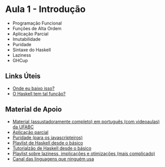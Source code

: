 # Aula 1 - Introdução

- Programação Funcional
- Funções de Alta Ordem
- Aplicação Parcial
- Imutabilidade
- Puridade
- Sintaxe do Haskell
- Laziness
- GHCup

## Links Úteis

- [Onde eu baixo isso?](https://www.haskell.org/ghcup/)
- [O Haskell tem tal função?](https://hoogle.haskell.org/)

## Material de Apoio

- [Material (assustadoramente completo) em português (com videoaulas) da UFABC](https://haskell.pesquisa.ufabc.edu.br/haskell/)
- [Aplicação parcial](https://wiki.haskell.org/Partial_application)
- [Puridade (para os javascripteiros)](https://marcosampellegrini.com/haskell-purity)
- [Playlist de Haskell desde o básico](https://www.youtube.com/watch?v=Vgu82wiiZ90&list=PLe7Ei6viL6jGp1Rfu0dil1JH1SHk9bgDV)
- [Tutorialzão de Haskell desde o básico](http://learnyouahaskell.com/)
- [Playlist sobre laziness, implicações e otimizações (mais complicado)](https://www.youtube.com/watch?v=fSqE-HSh_NU&list=PLyzwHTVJlRc8620PjqbM0x435-6-Gi1Gu)
- [Canal das linguagens que ninguém usa](https://www.youtube.com/@code_report)
